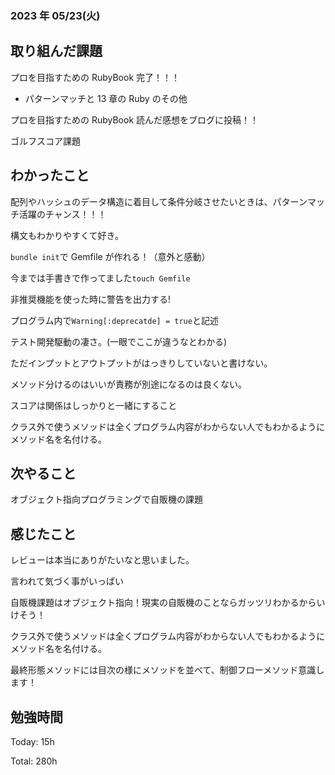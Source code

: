 ### 2023 年 05/23(火)

## 取り組んだ課題

プロを目指すための RubyBook 完了！！！

- パターンマッチと 13 章の Ruby のその他

プロを目指すための RubyBook 読んだ感想をブログに投稿！！

ゴルフスコア課題

## わかったこと

配列やハッシュのデータ構造に着目して条件分岐させたいときは、パターンマッチ活躍のチャンス！！！

構文もわかりやすくて好き。

`bundle init`で Gemfile が作れる！（意外と感動）

今までは手書きで作ってました`touch Gemfile`

非推奨機能を使った時に警告を出力する!

プログラム内で`Warning[:deprecatde] = true`と記述

テスト開発駆動の凄さ。(一眼でここが違うなとわかる)

ただインプットとアウトプットがはっきりしていないと書けない。

メソッド分けるのはいいが責務が別途になるのは良くない。

スコアは関係はしっかりと一緒にすること

クラス外で使うメソッドは全くプログラム内容がわからない人でもわかるようにメソッド名を名付ける。

## 次やること

オブジェクト指向プログラミングで自販機の課題

## 感じたこと

レビューは本当にありがたいなと思いました。

言われて気づく事がいっぱい

自販機課題はオブジェクト指向！現実の自販機のことならガッツリわかるからいけそう！

クラス外で使うメソッドは全くプログラム内容がわからない人でもわかるようにメソッド名を名付ける。

最終形態メソッドには目次の様にメソッドを並べて、制御フローメソッド意識します！

## 勉強時間

Today: 15h

Total: 280h
